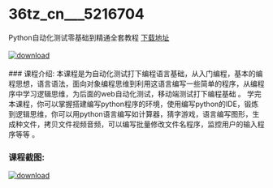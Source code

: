 # 36tz_cn___5216704
Python自动化测试零基础到精通全套教程
[下载地址](http://www.36tz.cn/article/5216704 "下载地址")
<br/></br>[![download](http://36tz.cn/muke_img/2020_12_2-9-300x175.png "下载地址")](http://www.36tz.cn/article/5216704 "下载地址")
<br/></br>### 课程介绍:
本课程是为自动化测试打下编程语言基础，从入门编程，基本的编程思想，语言语法，面向对象编程思维到利用这语言编写一些简单的程序，从编程序中学习逻辑思维，为后面的web自动化测试，移动端测试打下编程基础 。
学完本课程，你可以掌握搭建编写python程序的环境，使用编写python的IDE，锻炼到逻辑思维，你可以用python语言编写如计算器，猜字游戏，语言编写图形，生成种文件，拷贝文件视频音频，可以编写批量修改文件名程序，监控用户的输入程序等等 。

### 课程截图:
[![download](http://36tz.cn/muke_img/2020_12_1-10.png "下载地址")](http://www.36tz.cn/article/5216704 "下载地址")
